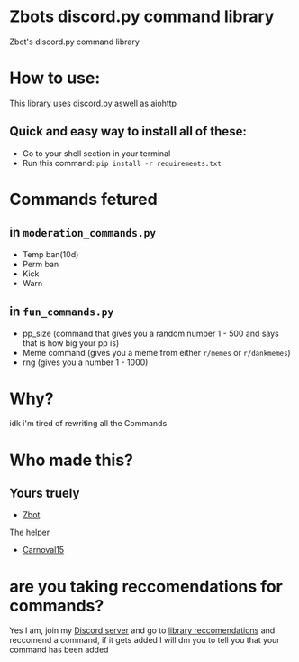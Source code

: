 # Zbots discord.py command library
Zbot's discord.py command library

# How to use:
This library uses discord.py aswell as aiohttp

Quick and easy way to install all of these:
-
- Go to your shell section in your terminal
- Run this command: `pip install -r requirements.txt`

# Commands fetured
in `moderation_commands.py`
-
- Temp ban(10d)
- Perm ban
- Kick
- Warn


in `fun_commands.py`
-
- pp_size (command that gives you a random number 1 - 500 and says that is how big your pp is)
- Meme command (gives you a meme from either `r/memes` or `r/dankmemes`)
- rng (gives you a number 1 - 1000)

# Why?
idk i'm tired of rewriting all the Commands
 
# Who made this?

Yours truely
-
- [Zbot](https://github.com/ZbotDyn0)

The helper
- [Carnoval15](https://github.com/Carnoval15)

# are you taking reccomendations for commands?
Yes I am, join my [Discord server](https://discord.gg/JeTmq9B63J) and go to [library reccomendations](https://discord.com/channels/816430534757580830/854420815079800832) and reccomend a command,
if it gets added I will dm you to tell you that your command has been added
